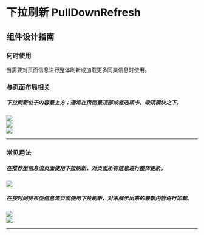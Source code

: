 # 下拉刷新 PullDownRefresh

## 组件设计指南

### 何时使用

当需要对页面信息进行整体刷新或加载更多同类信息时使用。

### 与页面布局相关

##### 下拉刷新位于内容最上方；通常在页面最顶部或者选项卡、吸顶模块之下。

<div class="legend">
  
  <div class="item">
    <img src="https://oteam-tdesign-1258344706.cos.ap-guangzhou.myqcloud.com/site/design/mobile-guide/pulldownrefresh%201-1.png" />
  </div>
  
  <div class="item">
    <img src="https://oteam-tdesign-1258344706.cos.ap-guangzhou.myqcloud.com/site/design/mobile-guide/pulldownrefresh%201-2.png" />
  </div> 
  
</div>


<div class="legend">
  
  <div class="item">
    <img src="https://oteam-tdesign-1258344706.cos.ap-guangzhou.myqcloud.com/site/design/mobile-guide/pulldownrefresh%201-3.png" />
  </div>
</div>

<hr />


### 常见用法

##### 在推荐型信息流页面使用下拉刷新，对页面所有信息进行整体更新。

<div class="legend">
  <div class="item">
    <img src="https://oteam-tdesign-1258344706.cos.ap-guangzhou.myqcloud.com/site/design/mobile-guide/pulldownrefresh%202.png" />
  </div>
</div>

##### 在按时间排布型信息流页面使用下拉刷新，对未展示出来的最新内容进行加载。

<div class="legend">
  <div class="item">
    <img src="https://oteam-tdesign-1258344706.cos.ap-guangzhou.myqcloud.com/site/design/mobile-guide/pulldownrefresh%203-1.png" />
    <em></em>
  </div>
  <div class="item">
    <img src="https://oteam-tdesign-1258344706.cos.ap-guangzhou.myqcloud.com/site/design/mobile-guide/pulldownrefresh%203-2.png" />
    <em></em>
  </div>
</div>

<hr />
